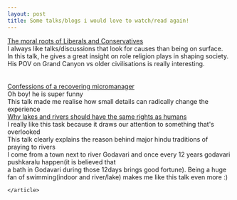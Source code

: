 ```yaml
---
layout: post
title: Some talks/blogs i would love to watch/read again!
---
```


<div class="posts">
    <article class="post">
      <div class="entry">
        <a href="https://www.ted.com/talks/jonathan_haidt_the_moral_roots_of_liberals_and_conservatives">The moral roots of Liberals and Conservatives</a><br>
        I always like talks/discussions that look for causes than being on surface.<br>
        In this talk, he gives a great insight on role religion plays in shaping society.<br>
        His POV on Grand Canyon vs older civilisations is really interesting.<br>
      </div>
        <br>
        <br>
      <div class="entry">
        <a href="https://www.ted.com/talks/chieh_huang_confessions_of_a_recovering_micromanager?language=en">Confessions of a recovering micromanager</a><br>
        Oh boy! he is super funny<br>
        This talk made me realise how small details can radically change the experience<br>
      </div>
      <div class="entry">
        <a href="https://www.ted.com/talks/kelsey_leonard_why_lakes_and_rivers_should_have_the_same_rights_as_humans">Why lakes and rivers should have the same rights as humans</a><br>
        I really like this task because it draws our attention to something that's overlooked<br>
        This talk clearly explains the reason behind major hindu traditions of praying to rivers<br>
        I come from a town next to river Godavari and once every 12 years godavari pushkaralu happen(it is believed that <br>
        a bath in Godavari during those 12days brings good fortune). Being a huge fan of swimming(indoor and river/lake) makes me like this talk even more :)<br> 
      </div>


    </article>
</div>